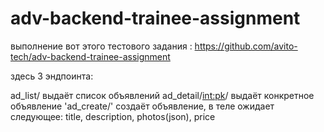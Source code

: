 # adv-backend-trainee-assignment
выполнение вот этого тестового задания : https://github.com/avito-tech/adv-backend-trainee-assignment

здесь 3 эндпоинта:

ad_list/ выдаёт список объявлений
ad_detail/<int:pk>/ выдаёт конкретное объявление
'ad_create/' создаёт объявление, в теле ожидает следующее:
title, description, photos(json), price